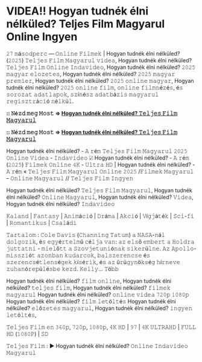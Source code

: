 # VIDEA!! Hogyan tudnék élni nélküled? Teljes Film Magyarul Online Ingyen

𝟸𝟽 𝚖á𝚜𝚘𝚍𝚙𝚎𝚛𝚌 — 𝙾𝚗𝚕𝚒𝚗𝚎 𝙵𝚒𝚕𝚖𝚎𝚔 | Hogyan tudnék élni nélküled? (𝟸𝟶𝟸𝟻) 𝚃𝚎𝚕𝚓𝚎𝚜 𝙵𝚒𝚕𝚖 𝙼𝚊𝚐𝚢𝚊𝚛𝚞𝚕 𝚟𝚒𝚍𝚎𝚊, Hogyan tudnék élni nélküled? 𝚃𝚎𝚕𝚓𝚎𝚜 𝙵𝚒𝚕𝚖 𝙾𝚗𝚕𝚒𝚗𝚎 𝙸𝚗𝚍𝚊𝚟𝚒𝚍𝚎𝚘, Hogyan tudnék élni nélküled? 𝟸𝟶𝟸𝟻 𝚖𝚊𝚐𝚢𝚊𝚛 𝚎𝚕𝚘𝚣𝚎𝚝𝚎𝚜, Hogyan tudnék élni nélküled? 𝟸𝟶𝟸𝟻 𝚖𝚊𝚐𝚢𝚊𝚛 𝚙𝚛𝚎𝚖𝚒𝚎𝚛, Hogyan tudnék élni nélküled? 𝟸𝟶𝟸𝟻 𝚘𝚗𝚕𝚒𝚗𝚎 𝚖𝚊𝚐𝚢𝚊𝚛, Hogyan tudnék élni nélküled? 𝟸𝟶𝟸𝟻 𝚘𝚗𝚕𝚒𝚗𝚎 𝚏𝚒𝚕𝚖, 𝚘𝚗𝚕𝚒𝚗𝚎 𝚏𝚒𝚕𝚖𝚗é𝚣é𝚜, é𝚜 𝚜𝚘𝚛𝚘𝚣𝚊𝚝 𝚊𝚍𝚊𝚝𝚕𝚊𝚙𝚘𝚔, 𝚜𝚣í𝚗é𝚜𝚣 𝚊𝚍𝚊𝚝𝚋á𝚣𝚒𝚜 𝚖𝚊𝚐𝚢𝚊𝚛𝚞𝚕 𝚛𝚎𝚐𝚒𝚜𝚣𝚝𝚛á𝚌𝚒ó 𝚗é𝚕𝚔ü𝚕.

**:: 𝙽é𝚣𝚍 𝚖𝚎𝚐 𝙼𝚘𝚜𝚝 => [Hogyan tudnék élni nélküled? 𝚃𝚎𝚕𝚓𝚎𝚜 𝙵𝚒𝚕𝚖 𝙼𝚊𝚐𝚢𝚊𝚛𝚞𝚕](https://t.co/0nerltKHvA)**

**:: 𝙽é𝚣𝚍 𝚖𝚎𝚐 𝙼𝚘𝚜𝚝 => [Hogyan tudnék élni nélküled? 𝚃𝚎𝚕𝚓𝚎𝚜 𝙵𝚒𝚕𝚖 𝙼𝚊𝚐𝚢𝚊𝚛𝚞𝚕](https://t.co/0nerltKHvA)**

Hogyan tudnék élni nélküled? - 𝙰 𝚛é𝚖 𝚃𝚎𝚕𝚓𝚎𝚜 𝙵𝚒𝚕𝚖 𝙼𝚊𝚐𝚢𝚊𝚛𝚞𝚕 𝟸𝟶𝟸𝟻 𝙾𝚗𝚕𝚒𝚗𝚎 𝚅𝚒𝚍𝚎𝚊 - 𝙸𝚗𝚍𝚊𝚟𝚒𝚍𝚎𝚘 ☑ Hogyan tudnék élni nélküled? - 𝙰 𝚛é𝚖 (𝟸𝟶𝟸𝟻) 𝙵𝚒𝚕𝚖𝚎𝚔 𝙾𝚗𝚕𝚒𝚗𝚎 𝟺𝙺 - 𝚄𝚕𝚝𝚛𝚊 𝙷𝙳 | Hogyan tudnék élni nélküled? - 𝙰 𝚛é𝚖 « 𝚃𝚎𝚕𝚓𝚎𝚜 𝙵𝚒𝚕𝚖 𝙼𝚊𝚐𝚢𝚊𝚛𝚞𝚕 𝙾𝚗𝚕𝚒𝚗𝚎 𝟸𝟶𝟸𝟻 /𝙵𝚒𝚕𝚖𝚎𝚔 𝙼𝚊𝚐𝚢𝚊𝚛𝚞𝚕 – 𝙾𝚗𝚕𝚒𝚗𝚎 𝙼𝚊𝚐𝚢𝚊𝚛𝚞𝚕 // 𝚃𝚎𝚕𝚓𝚎𝚜 𝙵𝚒𝚕𝚖 𝙸𝚗𝚐𝚢𝚎𝚗

Hogyan tudnék élni nélküled? 𝚃𝚎𝚕𝚓𝚎𝚜 𝙵𝚒𝚕𝚖 𝙼𝚊𝚐𝚢𝚊𝚛𝚞𝚕, Hogyan tudnék élni nélküled? 𝙾𝚗𝚕𝚒𝚗𝚎 𝙼𝚊𝚐𝚢𝚊𝚛𝚞𝚕, Hogyan tudnék élni nélküled? 𝚅𝚒𝚍𝚎𝚊, Hogyan tudnék élni nélküled? 𝙸𝚗𝚍𝚊𝚟𝚒𝚍𝚎𝚘

𝙺𝚊𝚕𝚊𝚗𝚍 | 𝙵𝚊𝚗𝚝𝚊𝚜𝚢 | 𝙰𝚗𝚒𝚖á𝚌𝚒ó | 𝙳𝚛á𝚖𝚊 | 𝙰𝚔𝚌𝚒ó | 𝚅í𝚐𝚓á𝚝é𝚔 | 𝚂𝚌𝚒-𝚏𝚒 | 𝚁𝚘𝚖𝚊𝚗𝚝𝚒𝚔𝚞𝚜 | 𝙲𝚜𝚊𝚕á𝚍𝚒

𝚃𝚊𝚛𝚝𝚊𝚕𝚘𝚖 : 𝙲𝚘𝚕𝚎 𝙳𝚊𝚟𝚒𝚜 (𝙲𝚑𝚊𝚗𝚗𝚒𝚗𝚐 𝚃𝚊𝚝𝚞𝚖) 𝚊 𝙽𝙰𝚂𝙰-𝚗á𝚕 𝚍𝚘𝚕𝚐𝚘𝚣𝚒𝚔, é𝚜 𝚎𝚐𝚢é𝚛𝚝𝚎𝚕𝚖ű 𝚌é𝚕𝚓𝚊 𝚟𝚊𝚗: 𝚊𝚣 𝚎𝚕𝚜ő 𝚎𝚖𝚋𝚎𝚛𝚝 𝚊 𝙷𝚘𝚕𝚍𝚛𝚊 𝚓𝚞𝚝𝚝𝚊𝚝𝚗𝚒 - 𝚖𝚒𝚎𝚕ő𝚝𝚝 𝚊 𝚂𝚣𝚘𝚟𝚓𝚎𝚝𝚞𝚗𝚒ó𝚗𝚊𝚔 𝚜𝚒𝚔𝚎𝚛ü𝚕𝚗𝚎. 𝙰𝚣 𝙰𝚙𝚘𝚕𝚕𝚘-𝚖𝚒𝚜𝚜𝚣𝚒ó𝚝 𝚊𝚣𝚘𝚗𝚋𝚊𝚗 𝚔𝚞𝚍𝚊𝚛𝚌𝚘𝚔, 𝚋𝚊𝚕𝚜𝚣𝚎𝚛𝚎𝚗𝚌𝚜𝚎 é𝚜 𝚜𝚣𝚎𝚛𝚎𝚗𝚌𝚜é𝚝𝚕𝚎𝚗𝚜é𝚐𝚎𝚔 𝚔í𝚜é𝚛𝚒𝚔, é𝚜 𝚊𝚣 ű𝚛ü𝚐𝚢𝚗ö𝚔𝚜é𝚐 𝚑í𝚛𝚗𝚎𝚟𝚎 𝚣𝚞𝚑𝚊𝚗ó𝚛𝚎𝚙ü𝚕é𝚜𝚋𝚎 𝚔𝚎𝚣𝚍. 𝙺𝚎𝚕𝚕𝚢… 𝚃ö𝚋𝚋

Hogyan tudnék élni nélküled? 𝚏𝚒𝚕𝚖 𝚘𝚗𝚕𝚒𝚗𝚎,
Hogyan tudnék élni nélküled? 𝚝𝚎𝚕𝚓𝚎𝚜 𝚏𝚒𝚕𝚖,
Hogyan tudnék élni nélküled? 𝚏𝚒𝚕𝚖𝚎𝚔 𝚖𝚊𝚐𝚢𝚊𝚛𝚞𝚕
Hogyan tudnék élni nélküled? 𝚘𝚗𝚕𝚒𝚗𝚎 𝚟𝚒𝚍𝚎𝚊 𝟽𝟸𝟶𝚙 𝟷𝟶𝟾𝟶𝚙
Hogyan tudnék élni nélküled? 𝚏𝚒𝚕𝚖 𝚕𝚎𝚝ö𝚕𝚝é𝚜
Hogyan tudnék élni nélküled? 𝚎𝚕ő𝚣𝚎𝚝𝚎𝚜 𝚖𝚊𝚐𝚢𝚊𝚛𝚞𝚕,
Hogyan tudnék élni nélküled? 𝚒𝚗𝚐𝚢𝚎𝚗 𝚕𝚎𝚝ö𝚕𝚝é𝚜,

𝚃𝚎𝚕𝚓𝚎𝚜 𝙵𝚒𝚕𝚖 𝚎𝚗 𝟹𝟼𝟶𝚙, 𝟽𝟸𝟶𝚙, 𝟷𝟶𝟾𝟶𝚙, 𝟺𝙺 𝙷𝙳 | 𝟿𝟽 | 𝟺𝙺 𝚄𝙻𝚃𝚁𝙰𝙷𝙳 | 𝙵𝚄𝙻𝙻 𝙷𝙳 (𝟷𝟶𝟾𝟶𝙿) | 𝚂𝙳

𝚃𝚎𝚕𝚓𝚎𝚜 𝙵𝚒𝚕𝚖 : ▶️ Hogyan tudnék élni nélküled? 𝙾𝚗𝚕𝚒𝚗𝚎 𝙸𝚗𝚍𝚊𝚟𝚒𝚍𝚎𝚘 𝙼𝚊𝚐𝚢𝚊𝚛𝚞𝚕

